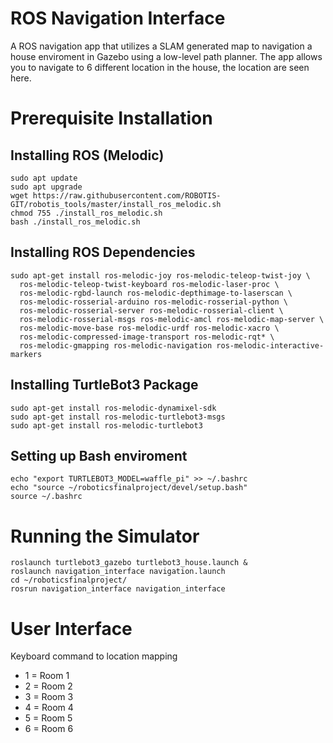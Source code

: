 # ROS Navigation Interface
A ROS navigation app that utilizes a SLAM generated map to navigation a house enviroment in Gazebo using a low-level path planner. The app allows you to navigate to 6 different location in the house, the location are seen here.  
# Prerequisite Installation
## Installing ROS (Melodic)
```console
sudo apt update
sudo apt upgrade
wget https://raw.githubusercontent.com/ROBOTIS-GIT/robotis_tools/master/install_ros_melodic.sh
chmod 755 ./install_ros_melodic.sh 
bash ./install_ros_melodic.sh
```
## Installing ROS Dependencies 
```console
sudo apt-get install ros-melodic-joy ros-melodic-teleop-twist-joy \
  ros-melodic-teleop-twist-keyboard ros-melodic-laser-proc \
  ros-melodic-rgbd-launch ros-melodic-depthimage-to-laserscan \
  ros-melodic-rosserial-arduino ros-melodic-rosserial-python \
  ros-melodic-rosserial-server ros-melodic-rosserial-client \
  ros-melodic-rosserial-msgs ros-melodic-amcl ros-melodic-map-server \
  ros-melodic-move-base ros-melodic-urdf ros-melodic-xacro \
  ros-melodic-compressed-image-transport ros-melodic-rqt* \
  ros-melodic-gmapping ros-melodic-navigation ros-melodic-interactive-markers
  ```
## Installing TurtleBot3 Package
```console
sudo apt-get install ros-melodic-dynamixel-sdk
sudo apt-get install ros-melodic-turtlebot3-msgs
sudo apt-get install ros-melodic-turtlebot3
```
## Setting up Bash enviroment
```console
echo "export TURTLEBOT3_MODEL=waffle_pi" >> ~/.bashrc
echo "source ~/roboticsfinalproject/devel/setup.bash"
source ~/.bashrc
```
# Running the Simulator

```console 
roslaunch turtlebot3_gazebo turtlebot3_house.launch &
roslaunch navigation_interface navigation.launch
cd ~/roboticsfinalproject/
rosrun navigation_interface navigation_interface
```
# User Interface
Keyboard command to location mapping
- 1 = Room 1 
- 2 = Room 2
- 3 = Room 3
- 4 = Room 4
- 5 = Room 5
- 6 = Room 6
